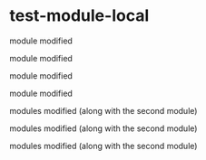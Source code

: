 # test-module-local

module modified

module modified

module modified

module modified

modules modified (along with the second module)

modules modified (along with the second module)

modules modified (along with the second module)
